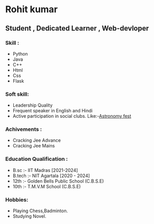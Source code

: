 # Rohit kumar
## Student , Dedicated Learner , Web-devloper
### Skill :
   * Python 
   * Java
   * C++
   * Html
   * Css
   * Flask

### Soft skill:
   * Leadership Quality
   * Frequent speaker in English and Hindi
   * Active participation in social clubs. Like:-[Astronomy fest](https://drive.google.com/file/d/1HWhwCfOF5tqqI9mQDH56PCFfFcF9U-iW/view?usp=sharing)

### Achivements :
   * Cracking Jee Advance
   * Cracking Jee Mains

### Education Qualification :
   - B.sc :- IIT Madras [2021-2024]
   - B.tech :- NIT Agartala [2020 - 2024]
   - 12th :- Golden Bells Public School (C.B.S.E)
   - 10th :- T.M.V.M School (C.B.S.E)

### Hobbies:
   * Playing Chess,Badminton.
   * Studying Novel.
